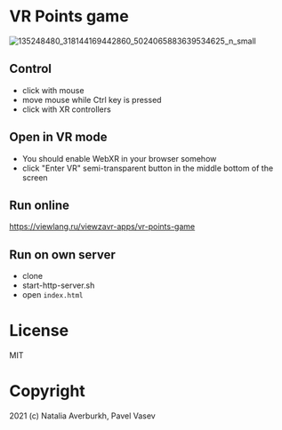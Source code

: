 # VR Points game

![135248480_318144169442860_5024065883639534625_n_small](https://user-images.githubusercontent.com/159179/103904292-e9e68700-511e-11eb-8c30-d68338979df5.jpg)

## Control
* click with mouse
* move mouse while Ctrl key is pressed
* click with XR controllers

## Open in VR mode
* You should enable WebXR in your browser somehow
* click "Enter VR" semi-transparent button 
in the middle bottom of the screen

## Run online

https://viewlang.ru/viewzavr-apps/vr-points-game

## Run on own server

* clone
* start-http-server.sh
* open `index.html`

# License

MIT

# Copyright

2021 (c) Natalia Averburkh, Pavel Vasev
